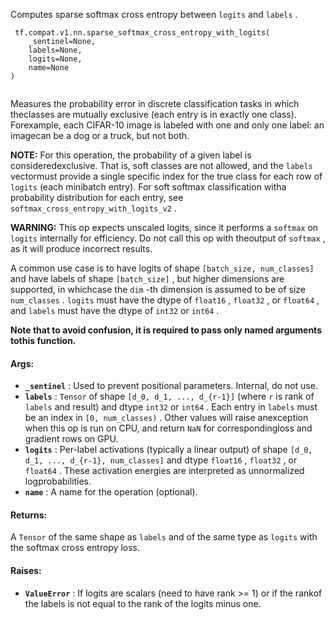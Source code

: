 Computes sparse softmax cross entropy between  `logits`  and  `labels` .

```
 tf.compat.v1.nn.sparse_softmax_cross_entropy_with_logits(
    _sentinel=None,
    labels=None,
    logits=None,
    name=None
)
 
```

Measures the probability error in discrete classification tasks in which theclasses are mutually exclusive (each entry is in exactly one class).  Forexample, each CIFAR-10 image is labeled with one and only one label: an imagecan be a dog or a truck, but not both.

**NOTE:**   For this operation, the probability of a given label is consideredexclusive.  That is, soft classes are not allowed, and the  `labels`  vectormust provide a single specific index for the true class for each row of `logits`  (each minibatch entry).  For soft softmax classification witha probability distribution for each entry, see `softmax_cross_entropy_with_logits_v2` .

**WARNING:**  This op expects unscaled logits, since it performs a  `softmax` on  `logits`  internally for efficiency.  Do not call this op with theoutput of  `softmax` , as it will produce incorrect results.

A common use case is to have logits of shape `[batch_size, num_classes]`  and have labels of shape `[batch_size]` , but higher dimensions are supported, in whichcase the  `dim` -th dimension is assumed to be of size  `num_classes` . `logits`  must have the dtype of  `float16` ,  `float32` , or  `float64` , and `labels`  must have the dtype of  `int32`  or  `int64` .

**Note that to avoid confusion, it is required to pass only named arguments tothis function.** 

#### Args:
- **`_sentinel`** : Used to prevent positional parameters. Internal, do not use.
- **`labels`** :  `Tensor`  of shape  `[d_0, d_1, ..., d_{r-1}]`  (where  `r`  is rank of `labels`  and result) and dtype  `int32`  or  `int64` . Each entry in  `labels` must be an index in  `[0, num_classes)` . Other values will raise anexception when this op is run on CPU, and return  `NaN`  for correspondingloss and gradient rows on GPU.
- **`logits`** : Per-label activations (typically a linear output) of shape `[d_0, d_1, ..., d_{r-1}, num_classes]`  and dtype  `float16` ,  `float32` , or `float64` . These activation energies are interpreted as unnormalized logprobabilities.
- **`name`** : A name for the operation (optional).


#### Returns:
A  `Tensor`  of the same shape as  `labels`  and of the same type as  `logits` with the softmax cross entropy loss.

#### Raises:
- **`ValueError`** : If logits are scalars (need to have rank >= 1) or if the rankof the labels is not equal to the rank of the logits minus one.
